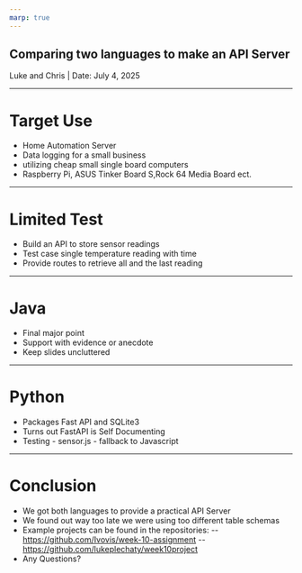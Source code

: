 ```yaml
---
marp: true
---
```


## Comparing two languages to make an API Server

Luke and Chris | Date: July 4, 2025

---

# Target Use

- Home Automation Server
- Data logging for a small business
- utilizing cheap small single board computers
- Raspberry Pi, ASUS Tinker Board S,Rock 64 Media Board ect.

---

# Limited Test

- Build an API to store sensor readings
- Test case single temperature reading with time
- Provide routes to retrieve all and the last reading

---

# Java

- Final major point
- Support with evidence or anecdote
- Keep slides uncluttered

---

# Python

- Packages Fast API and SQLite3
- Turns out FastAPI is Self Documenting
- Testing - sensor.js - fallback to Javascript

---

# Conclusion

- We got both languages to provide a practical API Server
- We found out way too late we were using too different table schemas
- Example projects can be found in the repositories:
  -- https://github.com/Ivovis/week-10-assignment
  -- https://github.com/lukeplechaty/week10project
- Any Questions?
